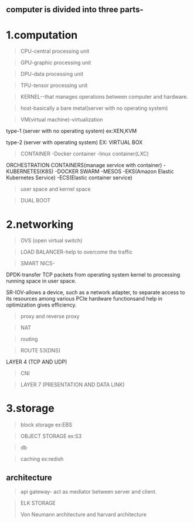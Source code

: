 ## computer is divided into three parts-

# 1.computation 

> CPU-central processing unit 

> GPU-graphic processing unit 

> DPU-data processing unit

> TPU-tensor processing unit

> KERNEL--that manages operations between computer and hardware.

> host-basically a bare metal(server with no operating system)

> VM(virtual machine)-virtualization

  type-1 (server with no operating system) ex:XEN,KVM

  type-2 (server with operating system) EX: VIRTUAL BOX

  
> CONTAINER
  -Docker container
  -linux container(LXC)

  ORCHESTRATION CONTAINERS(manage service with container)
  -KUBERNETES(K8S)
  -DOCKER SWARM
  -MESOS
  -EKS(Amazon Elastic Kubernetes Service)
  -ECS(Elastic container service)   
  
> user space and kernel space

>DUAL BOOT  

# 2.networking

> OVS (open virtual switch)

> LOAD BALANCER-help to overcome the traffic

> SMART NICS-

  DPDK-transfer TCP packets from operating system kernel to processing running space in user space.
  
  SR-IOV-allows a device, such as a network adapter, to separate access to its resources among various PCIe hardware functionsand help in optimization gives efficiency.
  
>proxy and reverse proxy

>NAT

>routing

>ROUTE 53(DNS)

 LAYER 4 (TCP AND UDP)
 
>CNI

>LAYER 7 (PRESENTATION AND DATA LINK)

# 3.storage 
 > block storage ex:EBS

 > OBJECT STORAGE ex:S3

 > db

> caching ex:redish

## architecture
> api gateway- act as mediator between server and client.

> ELK STORAGE
> 
>Von Neumann architecture and harvard architecture



